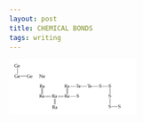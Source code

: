 ```yaml
---
layout: post
title: CHEMICAL BONDS
tags: writing
---
```


<img src="/img/generate.png" height="45%" width="45%">
<br>
<br>